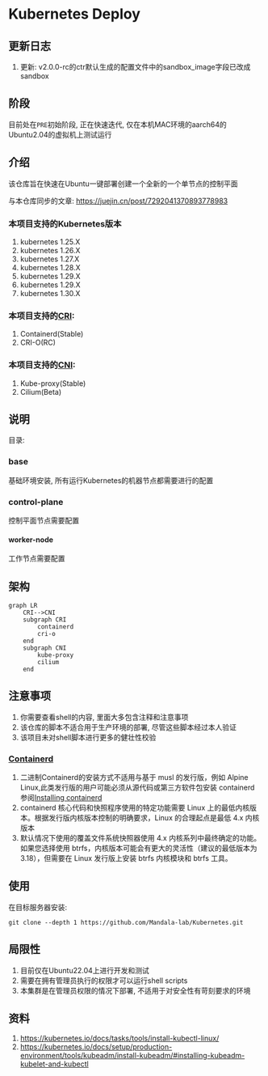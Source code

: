 # Kubernetes Deploy

## 更新日志

1. 更新: v2.0.0-rc的ctr默认生成的配置文件中的sandbox_image字段已改成sandbox

## 阶段

目前处在`PRE`初始阶段, 正在快速迭代, 仅在本机MAC环境的aarch64的Ubuntu2.04的虚拟机上测试运行

## 介绍

该仓库旨在快速在Ubuntu一键部署创建一个全新的一个单节点的控制平面

与本仓库同步的文章: https://juejin.cn/post/7292041370893778983

### 本项目支持的Kubernetes版本

1. kubernetes 1.25.X
2. kubernetes 1.26.X
3. kubernetes 1.27.X
4. kubernetes 1.28.X
5. kubernetes 1.29.X
6. kubernetes 1.29.X
6. kubernetes 1.30.X

### 本项目支持的[CRI]():

1. Containerd(Stable)
2. CRI-O(RC)

### 本项目支持的[CNI](https://kubernetes.io/docs/concepts/cluster-administration/addons/#networking-and-network-policy):

1. Kube-proxy(Stable)
2. Cilium(Beta)

## 说明

目录:

### base

基础环境安装, 所有运行Kubernetes的机器节点都需要进行的配置

### control-plane

控制平面节点需要配置

#### worker-node

工作节点需要配置

## 架构

```mermaid
graph LR
    CRI-->CNI
    subgraph CRI
        containerd
        cri-o
    end
    subgraph CNI
        kube-proxy
        cilium
    end
```

## 注意事项

1. 你需要查看shell的内容, 里面大多包含注释和注意事项
2. 该仓库的脚本不适合用于生产环境的部署, 尽管这些脚本经过本人验证
3. 该项目未对shell脚本进行更多的健壮性校验

### [Containerd](https://github.com/containerd/containerd/tree/main?tab=readme-ov-file#runtime-requirements)

1. 二进制Containerd的安装方式不适用与基于 musl 的发行版，例如 Alpine Linux,此类发行版的用户可能必须从源代码或第三方软件包安装
   containerd
   参阅[Installing containerd](https://github.com/containerd/containerd/blob/main/docs/getting-started.md)
2. containerd 核心代码和快照程序使用的特定功能需要 Linux 上的最低内核版本。根据发行版内核版本控制的明确要求，Linux
   的合理起点是最低 4.x 内核版本
3. 默认情况下使用的覆盖文件系统快照器使用 4.x 内核系列中最终确定的功能。如果您选择使用 btrfs，内核版本可能会有更大的灵活性（建议的最低版本为
   3.18），但需要在 Linux 发行版上安装 btrfs 内核模块和 btrfs 工具。

## 使用

在目标服务器安装:

```shell
git clone --depth 1 https://github.com/Mandala-lab/Kubernetes.git
```

## 局限性

1. 目前仅在Ubuntu22.04上进行开发和测试
2. 需要在拥有管理员执行的权限才可以运行shell scripts
3. 本集群是在管理员权限的情况下部署, 不适用于对安全性有苛刻要求的环境

## 资料

1. https://kubernetes.io/docs/tasks/tools/install-kubectl-linux/
2. https://kubernetes.io/docs/setup/production-environment/tools/kubeadm/install-kubeadm/#installing-kubeadm-kubelet-and-kubectl
